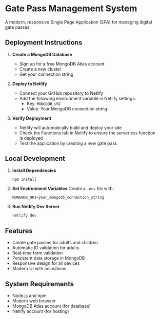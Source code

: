 # Gate Pass Management System

A modern, responsive Single Page Application (SPA) for managing digital gate passes.

## Deployment Instructions

1. **Create a MongoDB Database**
   - Sign up for a free MongoDB Atlas account
   - Create a new cluster
   - Get your connection string

2. **Deploy to Netlify**
   - Connect your GitHub repository to Netlify
   - Add the following environment variable in Netlify settings:
     - Key: `MONGODB_URI`
     - Value: Your MongoDB connection string

3. **Verify Deployment**
   - Netlify will automatically build and deploy your site
   - Check the Functions tab in Netlify to ensure the serverless function is deployed
   - Test the application by creating a new gate pass

## Local Development

1. **Install Dependencies**
   ```bash
   npm install
   ```

2. **Set Environment Variables**
   Create a `.env` file with:
   ```
   MONGODB_URI=your_mongodb_connection_string
   ```

3. **Run Netlify Dev Server**
   ```bash
   netlify dev
   ```

## Features
- Create gate passes for adults and children
- Automatic ID validation for adults
- Real-time form validation
- Persistent data storage in MongoDB
- Responsive design for all devices
- Modern UI with animations

## System Requirements
- Node.js and npm
- Modern web browser
- MongoDB Atlas account (for database)
- Netlify account (for hosting)
